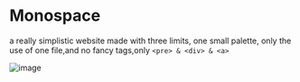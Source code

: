 # Monospace

a really simplistic website made with three limits,
one small palette, only the use of one file,and no fancy tags,only ```<pre> & <div> & <a>```

![image](https://github.com/user-attachments/assets/ca2d3292-babb-4c13-b960-93e92f8b38b7)
